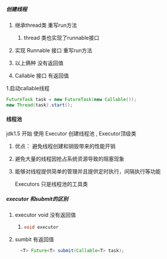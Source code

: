 ##### 创建线程

1. 继承thread类 重写run方法

   1. thread 类也实现了runnable接口

2. 实现 Runnable 接口 重写run方法

3. 以上俩种 没有返回值 

4.  Callable 接口 有返回值

   1.启动callable线程
   
   ~~~ java
   FutureTask task = new FutureTask(new Callable());
   new Thread(task).start();
   ~~~
   
   

#### 线程池

jdk1.5 开始 使用 Executor 创建线程池  , Executor顶级类

1. 优点： 避免线程创建和销毁带来的性能开销

2. 避免大量的线程因抢占系统资源导致的阻塞现象

3. 能够对线程提供简单的管理并且提供定时执行，间隔执行等功能

   Executors   只是线程池的工具类

##### executor 和submit的区别

1. executor void 没有返回值

   1. ~~~ java
      void executor
      ~~~

2. sumbit 有返回值

   ~~~ java
     <T> Future<T> submit(Callable<T> task);
   ~~~

   


